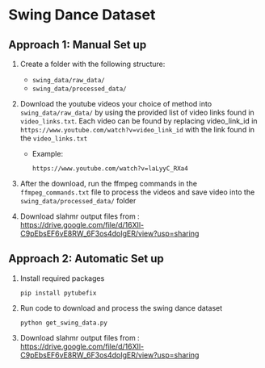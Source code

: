 # Swing Dance Dataset

## Approach 1: Manual Set up

1. Create a folder with the following structure:
   - `swing_data/raw_data/`
   - `swing_data/processed_data/`
    

2. Download the youtube videos your choice of method into `swing_data/raw_data/` by using the provided list of video links found in `video_links.txt`. Each video can be found by replacing video_link_id in `https://www.youtube.com/watch?v=video_link_id` with the link found in the `video_links.txt` 

   - Example: 
       ```
       https://www.youtube.com/watch?v=laLyyC_RXa4
       ```

3. After the download, run the ffmpeg commands in the `ffmpeg_commands.txt` file to process the videos and save video into the `swing_data/processed_data/` folder


4. Download slahmr output files from : https://drive.google.com/file/d/16XIl-C9pEbsEF6vE8RW_6F3os4doIgER/view?usp=sharing


## Approach 2: Automatic Set up

1. Install required packages

    ```
    pip install pytubefix
    ```

2. Run code to download and process the swing dance dataset
   
    ```
    python get_swing_data.py 
    ```

3. Download slahmr output files from : https://drive.google.com/file/d/16XIl-C9pEbsEF6vE8RW_6F3os4doIgER/view?usp=sharing